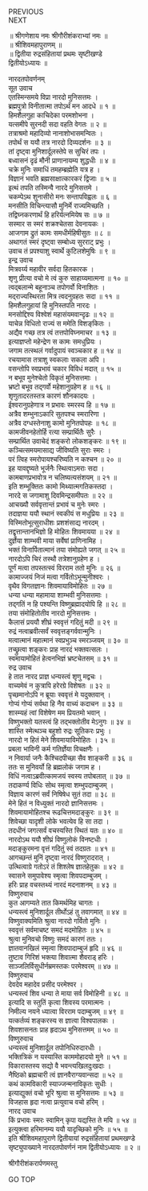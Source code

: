 PREVIOUS  
NEXT  
  
॥ श्रीगणेशाय नमः श्रीगौरीशंकराभ्यां नमः ॥  
॥ श्रीशिवमहापुराणम् ॥  
॥ द्वितीया रुद्रसंहितायां प्रथमः सृष्टीखण्डे  
द्वितीयोऽध्यायः ॥  
  
नारदतपोवर्णनम्  
सूत उवाच  
एतस्मिन्समये विप्रा नारदो मुनिसत्तमः ।  
ब्रह्मपुत्रो विनीतात्मा तपोऽर्थं मन आदधे ॥ १ ॥  
हिमशैलगुहा काचिदेका परमशोभना ।  
यत्समीपे सुरनदी सदा वहति वेगतः ॥ २ ॥  
तत्राश्रमो महादिव्यो नानाशोभासमन्वितः ।  
तपोर्थं स ययौ तत्र नारदो दिव्यदर्शनः ॥ ३ ॥  
तां दृष्ट्वा मुनिशार्दूलस्तेपे स सुचिरं तपः ।  
बध्वासनं दृढं मौनी प्राणानायम्य शुद्धधीः ॥ ४ ॥  
चक्रे मुनिः समाधिं तमहम्ब्रह्मेति यत्र ह ।  
विज्ञानं भवति ब्रह्मसाक्षात्कारकरं द्विजाः ॥ ५ ॥  
इत्थं तपति तस्मिन्वै नारदे मुनिसत्तमे ।  
चकम्पेऽथ शुनासीरो मनः सन्तापविह्वलः ॥ ६ ॥  
मनसीति विचिन्त्यासौ मुनिर्मे राज्यमिच्छति ।  
तद्विघ्नकरणार्थं हि हरिर्यत्नमियेष सः ॥ ७ ॥  
सस्मार स स्मरं शक्रश्चेतसा देवनायकः ।  
आजगाम द्रुतं कामः समधीर्महिषीसुतः ॥ ८ ॥  
अथागतं स्मरं दृष्ट्वा सम्बोध्य सुरराट् प्रभुः ।  
उवाच तं प्रपश्याशु स्वार्थे कुटिलशेमुषिः ॥ ९ ॥  
इन्द्र उवाच  
मित्रवर्य्य महावीर सर्वदा हितकारक ।  
शृणु प्रीत्या वचो मे त्वं कुरु साहाय्यमात्मना ॥ १० ॥  
त्वद्‌बलान्मे बहूनाञ्च तपोगर्वो विनाशितः ।  
मद्‌राज्यस्थिरता मित्र त्वदनुग्रहतः सदा ॥ ११ ॥  
हिमशैलगुहायां हि मुनिस्तपति नारदः ।  
मनसोद्दिश्य विश्वेशं महासंयमवान्दृढः ॥ १२ ॥  
याचेन्न विधितो राज्यं स ममेति विशङ्‌कितः ।  
अद्यैव गच्छ तत्र त्वं तत्तपोविघ्नमाचर ॥ १३ ॥  
इत्याज्ञप्तो महेन्द्रेण स कामः समधुप्रियः ।  
जगाम तत्स्थलं गर्वादुपायं स्वञ्चकार ह ॥ १४ ॥  
रचयामास तत्राशु स्वकलाः सकला अपि ।  
वसन्तोपि स्वप्रभावं चकार विविधं मदात् ॥ १५ ॥  
न बभूव मुनेश्चेतो विकृतं मुनिसत्तमाः ।  
भ्रष्टो बभूव तद्‌गर्वो महेशानुग्रहेण ह ॥ १६ ॥  
शृणुतादरतस्तत्र कारणं शौनकादयः ।  
ईश्वरानुग्रहेणात्र न प्रभावः स्मरस्य हि ॥ १७ ॥  
अत्रैव शम्भुनाऽकारि सुतपश्च स्मरारिणा ।  
अत्रैव दग्धस्तेनाशु कामो मुनितपोपहः ॥ १८ ॥  
कामजीवनहेतोर्हि रत्या सम्प्रार्थितैः सुरैः ।  
सम्प्रार्थित उवाचेदं शङ्‌करो लोकशङ्‌करः ॥ १९ ॥  
कञ्चित्समयमासाद्य जीविष्यति सुराः स्मरः ।  
परं त्विह स्मरोपायश्चरिष्यति न कश्चन ॥ २० ॥  
इह यावद्दृष्यते भूर्जनैः स्थित्वाऽमराः सदा ।  
कामबाणप्रभावोत्र न चलिष्यत्यसंशयम् ॥ २१ ॥  
इति शम्भूक्तितः कामो मिथ्यात्मगतिकस्तदा ।  
नारदे स जगामाशु दिवमिन्द्रसमीपतः ॥ २२ ॥  
आचख्यौ सर्ववृत्तान्तं प्रभावं च मुनेः स्मरः ।  
तदाज्ञया ययौ स्थानं स्वकीयं स मधुप्रियः ॥ २३ ॥  
विस्मितोभूत्सुराधीशः प्रशशंसाद्य नारदम् ।  
तद्वृत्तान्तानभिज्ञो हि मोहितः शिवमायया ॥ २४ ॥  
दुर्ज्ञेया शाम्भवी माया सर्वेषां प्राणिनामिह ।  
भक्तं विनार्पितात्मानं तया संमोह्यते जगत् ॥ २५ ॥  
नारदोऽपि चिरं तस्थौ तत्रेशानुग्रहेण ह ।  
पूर्णं मत्वा तपस्तत्स्वं विरराम ततो मुनिः ॥ २६ ॥  
कामाज्जयं निजं मत्वा गर्वितोऽभून्मुनीश्वरः ।  
वृथैव विगतज्ञानः शिवमायाविमोहितः ॥ २७ ॥  
धन्या धन्या महामाया शाम्भवी मुनिसत्तमाः ।  
तद्‌गतिं न हि पश्यन्ति विष्णुब्रह्मादयोपि हि ॥ २८ ॥  
तया संमोहितोतीव नारदो मुनिसत्तमः ।  
कैलासं प्रययौ शीघ्रं स्ववृत्तं गदितुं मदी ॥ २९ ॥  
रुद्रं नत्वाब्रवीत्सर्वं स्ववृत्तङ्‌गर्ववान्मुनिः ।  
मत्वात्मानं महात्मानं स्वप्रभुञ्च स्मरञ्जयम् ॥ ३० ॥  
तच्छ्रुत्वा शङ्‌करः प्राह नारदं भक्तवत्सलः ।  
स्वमायामोहितं हेत्वनभिज्ञं भ्रष्टचेतसम् ॥ ३१ ॥  
रुद्र उवाच  
हे तात नारद प्राज्ञ धन्यस्त्वं शृणु मद्वचः ।  
वाच्यमेवं न कुत्रापि हरेरग्रे विशेषतः ॥ ३२ ॥  
पृच्छमानोऽपि न ब्रूयाः स्ववृत्तं मे यदुक्तवान् ।  
गोप्यं गोप्यं सर्वथा हि नैव वाच्यं कदाचन ॥ ३३ ॥  
शास्म्यहं त्वां विशेषेण मम प्रियतमो भवान् ।  
विष्णुभक्तो यतस्त्वं हि तद्‌भक्तोतीव मेऽनुगः ॥ ३४ ॥  
शास्ति स्मेत्थञ्च बहुशो रुद्रः सूतिकरः प्रभुः ।  
नारदो न हितं मेने शिवमायाविमोहितः । ३५ ॥  
प्रबला भाविनी कर्म गतिर्ज्ञेया विचक्षणैः ।  
न निवार्या जनैः कैश्चिदपीच्छा सैव शाङ्‌करी ॥ ३६ ॥  
ततः स मुनिवर्यो हि ब्रह्मलोकं जगाम ह ।  
विधिं नत्वाऽब्रवीत्कामजयं स्वस्य तपोबलात् ॥ ३७ ॥  
तदाकर्ण्य विधिः सोथ स्मृत्वा शम्भुपदाम्बुजम् ।  
विज्ञाय कारणं सर्वं निषिषेध सुतं तदा ॥ ३८ ॥  
मेने हितं न विध्युक्तं नारदो ज्ञानिसत्तमः ।  
शिवमायामोहितश्च रूढचित्तमदाङ्‌कुरः ॥ ३९ ॥  
शिवेच्छा यादृशी लोके भवत्येव हि सा तदा ।  
तदधीनं जगत्सर्वं वचस्यस्ति स्थितं यतः ॥ ४० ॥  
नारदोऽथ ययौ शीघ्रं विष्णुलोकं विनष्टधीः ।  
मदाङ्‌कुरमना वृत्तं गदितुं स्वं तदग्रतः ॥ ४१ ॥  
आगच्छन्तं मुनिं दृष्ट्वा नारदं विष्णुरादरात् ।  
उत्थित्वाग्रे गतोऽरं तं शिश्लेष ज्ञातहेतुकः ॥ ४२ ॥  
स्वासने समुपावेश्य स्मृत्वा शिवपदाम्बुजम् ।  
हरिः प्राह वचस्तथ्यं नारदं मदनाशनम् ॥ ४३ ॥  
विष्णुरुवाच  
कुत आगम्यते तात किमर्थमिह चागतः ।  
धन्यस्त्वं मुनिशार्दूल तीर्थोऽहं तु तवागमात् ॥ ४४ ॥  
विष्णुवाक्यमिति श्रुत्वा नारदो गर्वितो मुनिः ।  
स्ववृत्तं सर्वमाचष्ट समदं मदमोहितः ॥ ४५ ॥  
श्रुत्वा मुनिवचो विष्णुः समदं कारणं ततः ।  
ज्ञातवानखिलं स्मृत्वा शिवपादाम्बुजं हृदि ॥ ४६ ॥  
तुष्टाव गिरिशं भक्त्या शिवात्मा शैवराड् हरिः ।  
साञ्जलिर्विसुधीर्नम्रमस्तकः परमेश्वरम् ॥ ४७ ॥  
विष्णुरुवाच  
देवदेव महादेव प्रसीद परमेश्वर ।  
धन्यस्त्वं शिव धन्या ते माया सर्व विमोहिनी ॥ ४८ ॥  
इत्यादि स स्तुतिं कृत्वा शिवस्य परमात्मनः ।  
निमील्य नयने ध्यात्वा विरराम पदाम्बुजम् ॥ ४९ ॥  
यत्कर्तव्यं शङ्‌करस्य स ज्ञात्वा विश्वपालकः ।  
शिवशासनतः प्राह हृदाऽथ मुनिसत्तमम् ॥ ५० ॥  
विष्णुरुवाच  
धन्यस्त्वं मुनिशार्दूल तपोनिधिरुदारधीः ।  
भक्तित्रिकं न यस्यास्ति काममोहादयो मुने ॥ ५१ ॥  
विकारास्तस्य सद्यो वै भवन्त्यखिलदुःखदाः ।  
नैष्ठिको ब्रह्मचारी त्वं ज्ञानवैराग्यवान्सदा ॥ ५२ ॥  
कथं कामविकारी स्याज्जन्मनाविकृतः सुधीः ।  
इत्याद्युक्तं वचो भूरि श्रुत्वा स मुनिसत्तमः ॥ ५३ ॥  
विजहास हृदा नत्वा प्रत्युवाच वचो हरिम् ।  
नारद उवाच  
किं प्रभावः स्मरः स्वामिन् कृपा यद्यस्ति ते मयि ॥ ५४ ॥  
इत्युक्त्वा हरिमानम्य ययौ यादृच्छिको मुनिः ॥ ५५ ॥  
इति श्रीशिवमहापुराणे द्वितीयायां रुद्रसंहितायां प्रथमखण्डे  
सृष्ट्युपाख्याने नारदतपोवर्णनं नाम द्वितीयोऽध्यायः ॥ २ ॥  
  
  
श्रीगौरीशंकरार्पणमस्तु  
  
GO TOP
